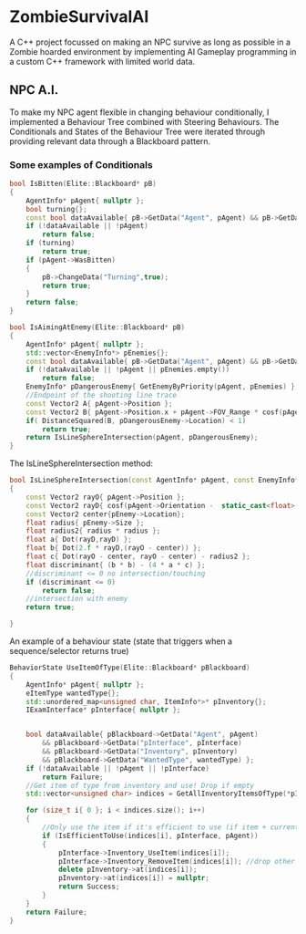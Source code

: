 # ZombieSurvivalAI
A C++ project focussed on making an NPC survive as long as possible in a Zombie hoarded environment by implementing AI Gameplay programming in a custom C++ framework with limited world data.

## NPC A.I.
To make my NPC agent flexible in changing behaviour conditionally, I implemented a Behaviour Tree combined with Steering Behaviours.
The Conditionals and States of the Behaviour Tree were iterated through providing relevant data through a Blackboard pattern.

### Some examples of Conditionals
```cpp
bool IsBitten(Elite::Blackboard* pB)
{
	AgentInfo* pAgent{ nullptr };
	bool turning{};
	const bool dataAvailable{ pB->GetData("Agent", pAgent) && pB->GetData("Turning", turning) };
	if (!dataAvailable || !pAgent)
		return false;
	if (turning)
		return true;
	if (pAgent->WasBitten)
	{
		pB->ChangeData("Turning",true);
		return true;
	}
	return false;
}

bool IsAimingAtEnemy(Elite::Blackboard* pB)
{
	AgentInfo* pAgent{ nullptr };
	std::vector<EnemyInfo*> pEnemies{};
	const bool dataAvailable{ pB->GetData("Agent", pAgent) && pB->GetData("Enemies", pEnemies) };
	if (!dataAvailable || !pAgent || pEnemies.empty())
		return false;
	EnemyInfo* pDangerousEnemy{ GetEnemyByPriority(pAgent, pEnemies) };
	//Endpoint of the shooting line trace
	const Vector2 A{ pAgent->Position };
	const Vector2 B{ pAgent->Position.x + pAgent->FOV_Range * cosf(pAgent->Orientation), pAgent->Position.y + pAgent->FOV_Range * sinf(pAgent->Orientation) };
	if( DistanceSquared(B, pDangerousEnemy->Location) < 1)
		return true;
	return IsLineSphereIntersection(pAgent, pDangerousEnemy);
}
```
The IsLineSphereIntersection method:

```cpp
bool IsLineSphereIntersection(const AgentInfo* pAgent, const EnemyInfo* pEnemy)
{
	const Vector2 rayO{ pAgent->Position };
	const Vector2 rayD{ cosf(pAgent->Orientation -  static_cast<float>(M_PI) / 2), sinf(pAgent->Orientation - static_cast<float>(M_PI) / 2)};
	const Vector2 center{pEnemy->Location};
	float radius{ pEnemy->Size };
	float radius2{ radius * radius };
	float a{ Dot(rayD,rayD) };
	float b{ Dot(2.f * rayD,(rayO - center)) };
	float c{ Dot(rayO - center, rayO - center) - radius2 };
	float discriminant{ (b * b) - (4 * a * c) };
	//discriminant <= 0 no intersection/touching
	if (discriminant <= 0) 
		return false;
	//intersection with enemy
	return true;

}
```

An example of a behaviour state (state that triggers when a sequence/selector returns true)

```cpp
BehaviorState UseItemOfType(Elite::Blackboard* pBlackboard)
{
	AgentInfo* pAgent{ nullptr };
	eItemType wantedType{};
	std::unordered_map<unsigned char, ItemInfo*>* pInventory{};
	IExamInterface* pInterface{ nullptr };


	bool dataAvailable{ pBlackboard->GetData("Agent", pAgent)
		&& pBlackboard->GetData("pInterface", pInterface)
		&& pBlackboard->GetData("Inventory", pInventory)
		&& pBlackboard->GetData("WantedType", wantedType) };
	if (!dataAvailable || !pAgent || !pInterface)
		return Failure;
	//Get item of type from inventory and use! Drop if empty
	std::vector<unsigned char> indices = GetAllInventoryItemsOfType(*pInventory, wantedType);

	for (size_t i{ 0 }; i < indices.size(); i++)
	{
		//Only use the item if it's efficient to use (if item + current agent value <= max value
		if (IsEfficientToUse(indices[i], pInterface, pAgent))
		{
			pInterface->Inventory_UseItem(indices[i]);
			pInterface->Inventory_RemoveItem(indices[i]); //drop other items when used (always fully depleted in game on 1 usage)
			delete pInventory->at(indices[i]);
			pInventory->at(indices[i]) = nullptr;
			return Success;
		}
	}
	return Failure;
}
```

